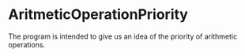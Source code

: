 # AritmeticOperationPriority
The program is intended to give us an idea of the priority of arithmetic operations.
